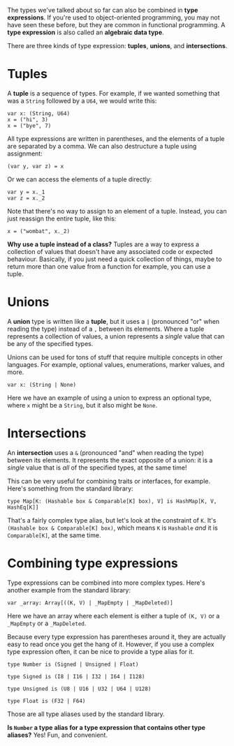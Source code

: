 The types we've talked about so far can also be combined in 
__type expressions__. If you're used to object-oriented programming, you may 
not have seen these before, but they are common in functional programming. A 
__type expression__ is also called an __algebraic data type__.

There are three kinds of type expression: __tuples__, __unions__, and 
__intersections__.

# Tuples

A __tuple__ is a sequence of types. For example, if we wanted something that 
was a `String` followed by a `U64`, we would write this:

```pony
var x: (String, U64)
x = ("hi", 3)
x = ("bye", 7)
```

All type expressions are written in parentheses, and the elements of a tuple 
are separated by a comma. We can also destructure a tuple using assignment:

```pony
(var y, var z) = x
```

Or we can access the elements of a tuple directly:

```pony
var y = x._1
var z = x._2
```

Note that there's no way to assign to an element of a tuple. Instead, you can 
just reassign the entire tuple, like this:

```pony
x = ("wombat", x._2)
```

__Why use a tuple instead of a class?__ Tuples are a way to express a 
collection of values that doesn't have any associated code or expected 
behaviour. Basically, if you just need a quick collection of things, maybe to 
return more than one value from a function for example, you can use a tuple.

# Unions

A __union__ type is written like a __tuple__, but it uses a `|` (pronounced 
"or" when reading the type) instead of a `,` between its elements. Where a 
tuple represents a collection of values, a union represents a _single_ value 
that can be any of the specified types.

Unions can be used for tons of stuff that require multiple concepts in other 
languages. For example, optional values, enumerations, marker values, and more.

```pony
var x: (String | None)
```

Here we have an example of using a union to express an optional type, where `x` 
might be a `String`, but it also might be `None`.

# Intersections

An __intersection__ uses a `&` (pronounced "and" when reading the type) between 
its elements. It represents the exact opposite of a union: it is a _single_ 
value that is _all_ of the specified types, at the same time!

This can be very useful for combining traits or interfaces, for example. Here's 
something from the standard library:

```pony
type Map[K: (Hashable box & Comparable[K] box), V] is HashMap[K, V, HashEq[K]]
```

That's a fairly complex type alias, but let's look at the constraint of `K`. 
It's `(Hashable box & Comparable[K] box)`, which means `K` is `Hashable` _and_ 
it is `Comparable[K]`, at the same time.

# Combining type expressions

Type expressions can be combined into more complex types. Here's another 
example from the standard library:

```pony
var _array: Array[((K, V) | _MapEmpty | _MapDeleted)]
```

Here we have an array where each element is either a tuple of `(K, V)` or a 
`_MapEmpty` or a `_MapDeleted`.

Because every type expression has parentheses around it, they are actually easy 
to read once you get the hang of it. However, if you use a complex type 
expression often, it can be nice to provide a type alias for it.

```pony
type Number is (Signed | Unsigned | Float)

type Signed is (I8 | I16 | I32 | I64 | I128)

type Unsigned is (U8 | U16 | U32 | U64 | U128)

type Float is (F32 | F64)
```

Those are all type aliases used by the standard library.

__Is `Number` a type alias for a type expression that contains other type 
aliases?__ Yes! Fun, and convenient.
